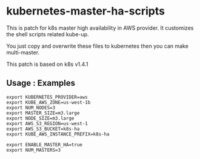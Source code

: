 # kubernetes-master-ha-scripts

This is patch for k8s master high availability in AWS provider. It customizes the shell scripts related kube-up.

You just copy and overwrite these files to kubernetes then you can make multi-master.

This patch is based on k8s v1.4.1

## Usage : Examples

    export KUBERNETES_PROVIDER=aws
    export KUBE_AWS_ZONE=us-west-1b
    export NUM_NODES=3
    export MASTER_SIZE=m3.large
    export NODE_SIZE=m3.large
    export AWS_S3_REGION=us-west-1
    export AWS_S3_BUCKET=k8s-ha
    export KUBE_AWS_INSTANCE_PREFIX=k8s-ha

    export ENABLE_MASTER_HA=true
    export NUM_MASTERS=3
